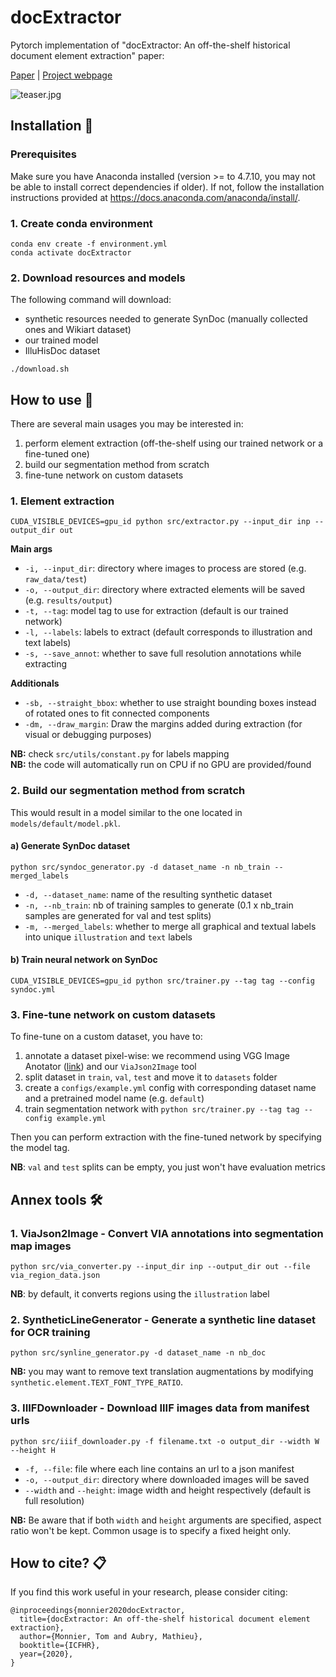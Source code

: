 # docExtractor

Pytorch implementation of "docExtractor: An off-the-shelf historical document element 
extraction" paper:

[Paper](http://imagine.enpc.fr/~monniert/docExtractor/docExtractor.pdf) | [Project
webpage](http://imagine.enpc.fr/~monniert/docExtractor)

![teaser.jpg](http://imagine.enpc.fr/~monniert/docExtractor/teaser.jpg)

## Installation :construction_worker:

### Prerequisites

Make sure you have Anaconda installed (version >= to 4.7.10, you may not be able to install 
correct dependencies if older). If not, follow the installation instructions provided at 
https://docs.anaconda.com/anaconda/install/.

### 1. Create conda environment

```
conda env create -f environment.yml
conda activate docExtractor
```

### 2. Download resources and models

The following command will download:

- synthetic resources needed to generate SynDoc (manually collected ones and Wikiart dataset)
- our trained model
- IlluHisDoc dataset

```
./download.sh
```

## How to use :rocket:

There are several main usages you may be interested in:

1. perform element extraction (off-the-shelf using our trained network or a fine-tuned one)
2. build our segmentation method from scratch
3. fine-tune network on custom datasets

### 1. Element extraction

```
CUDA_VISIBLE_DEVICES=gpu_id python src/extractor.py --input_dir inp --output_dir out
```

**Main args**
- `-i, --input_dir`: directory where images to process are stored (e.g. `raw_data/test`)
- `-o, --output_dir`: directory where extracted elements will be saved (e.g. 
  `results/output`)
- `-t, --tag`: model tag to use for extraction (default is our trained network)
- `-l, --labels`: labels to extract (default corresponds to illustration and text labels)
- `-s, --save_annot`: whether to save full resolution annotations while extracting

**Additionals**
- `-sb, --straight_bbox`: whether to use straight bounding boxes instead of rotated ones to 
  fit connected components
- `-dm, --draw_margin`: Draw the margins added during extraction (for visual or debugging 
  purposes)

**NB:** check `src/utils/constant.py` for labels mapping  
**NB:** the code will automatically run on CPU if no GPU are provided/found

### 2. Build our segmentation method from scratch

This would result in a model similar to the one located in `models/default/model.pkl`.

#### a) Generate SynDoc dataset

```
python src/syndoc_generator.py -d dataset_name -n nb_train --merged_labels
```

- `-d, --dataset_name`: name of the resulting synthetic dataset
- `-n, --nb_train`: nb of training samples to generate (0.1 x nb_train samples are generated 
  for val and test splits)
- `-m, --merged_labels`: whether to merge all graphical and textual labels into unique 
  `illustration` and `text` labels 

#### b) Train neural network on SynDoc

```
CUDA_VISIBLE_DEVICES=gpu_id python src/trainer.py --tag tag --config syndoc.yml
```

### 3. Fine-tune network on custom datasets

To fine-tune on a custom dataset, you have to:

1. annotate a dataset pixel-wise: we recommend using VGG Image Anotator 
   ([link](http://www.robots.ox.ac.uk/~vgg/software/via/)) and our `ViaJson2Image` tool
2. split dataset in `train`, `val`, `test` and move it to `datasets` folder
3. create a `configs/example.yml` config with corresponding dataset name and a pretrained 
   model name (e.g. `default`)
4. train segmentation network with `python src/trainer.py --tag tag --config example.yml`

Then you can perform extraction with the fine-tuned network by specifying the model tag.

**NB**: `val` and `test` splits can be empty, you just won't have evaluation metrics

## Annex tools :hammer_and_wrench:

### 1. ViaJson2Image - Convert VIA annotations into segmentation map images

```
python src/via_converter.py --input_dir inp --output_dir out --file via_region_data.json
```

**NB**: by default, it converts regions using the `illustration` label

### 2. SyntheticLineGenerator - Generate a synthetic line dataset for OCR training

```
python src/synline_generator.py -d dataset_name -n nb_doc
```

**NB:** you may want to remove text translation augmentations by modifying 
`synthetic.element.TEXT_FONT_TYPE_RATIO`.

### 3. IIIFDownloader - Download IIIF images data from manifest urls

```
python src/iiif_downloader.py -f filename.txt -o output_dir --width W --height H
```

- `-f, --file`: file where each line contains an url to a json manifest
- `-o, --output_dir`: directory where downloaded images will be saved
- `--width` and `--height`: image width and height respectively (default is full resolution)

**NB:** Be aware that if both `width` and `height` arguments are specified, aspect ratio 
won't be kept. Common usage is to specify a fixed height only.

## How to cite? :clipboard:

If you find this work useful in your research, please consider citing:

```
@inproceedings{monnier2020docExtractor,
  title={docExtractor: An off-the-shelf historical document element extraction},
  author={Monnier, Tom and Aubry, Mathieu},
  booktitle={ICFHR},
  year={2020},
}
```
